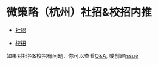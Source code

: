 # 微策略（杭州）社招&校招内推
- [社招](https://github.com/AChao628/MSTR-Internal-Recommended/blob/master/social-recruitment.md)

- <del>[校招](https://github.com/AChaoZJU/MSTR-Internal-Recommended/blob/master/%E6%A0%A1%E6%8B%9B.md)</del>

如果对社招&校招有问题，你可以查看[Q&A](https://github.com/AChaoZJU/MSTR-Internal-Recommended/issues/2), 或创建[issue](https://github.com/AChaoZJU/MSTR-Internal-Recommended/issues)
